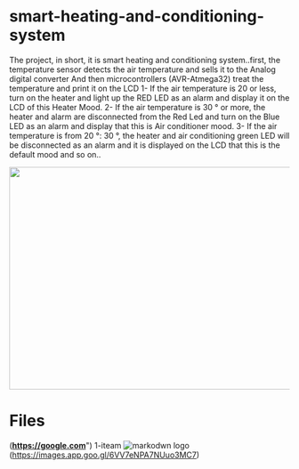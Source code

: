 # smart-heating-and-conditioning-system
The project, in short, it is smart heating and conditioning system..first, the temperature sensor detects the air temperature and sells it to the Analog digital converter
And then microcontrollers (AVR-Atmega32) treat the temperature and print it on the LCD
1- If the air temperature is 20 or less, turn on the heater and light up the RED LED as an alarm and display it on the LCD of this Heater Mood.
2- If the air temperature is 30 ° or more, the heater and alarm are disconnected from the Red Led and turn on the Blue LED as an alarm and display that this is
Air conditioner mood.
3- If the air temperature is from 20 °: 30 °, the heater and air conditioning green LED will be disconnected as an alarm and it is displayed on the LCD that this is the default mood and so on..

<img src="https://media.giphy.com/media/W4PYUn8FnTkD1tYOSS/giphy.gif" width="720" height="400" />


# Files
(**https://google.com**")
   1-iteam
![markodwn logo](https://images.app.goo.gl/6VV7eNPA7NUuo3MC7)(https://images.app.goo.gl/6VV7eNPA7NUuo3MC7)
